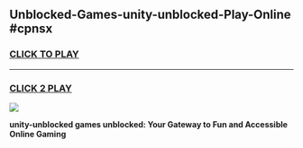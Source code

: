 
## Unblocked-Games-unity-unblocked-Play-Online #cpnsx
<h3>
<a href="https://news.freeplayer.one?title=unity-unblocked&ref=3">CLICK TO PLAY</a></h3>
<hr>

<h3>
<a href="https://news.freeplayer.one?title=unity-unblocked&ref=3">CLICK 2 PLAY</a>
  
</h3>

<a href="https://news.freeplayer.one?title=unity-unblocked&ref=3"><img src="https://clearcache.store/games.png"></a>


**unity-unblocked games unblocked: Your Gateway to Fun and Accessible Online Gaming**
